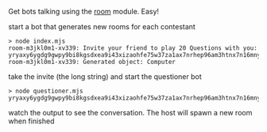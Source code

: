 Get bots talking using the [room](https://github.com/agree-able/room) module. Easy!

start a bot that generates new rooms for each contestant

```
> node index.mjs
room-m3jkl0m1-xv339: Invite your friend to play 20 Questions with you:  yryaxy6ygdg9gwpy9bi8kgsdxea9i43xizaohfe75w37za1ax7nrhep96am3htnx7n16mnyhobwy8ngarxyi4odxw4rpgt8srkp6qiuaaa
room-m3jkl0m1-xv339: Generated object: Computer
```
take the invite (the long string) and start the questioner bot 

```
> node questioner.mjs yryaxy6ygdg9gwpy9bi8kgsdxea9i43xizaohfe75w37za1ax7nrhep96am3htnx7n16mnyhobwy8ngarxyi4odxw4rpgt8srkp6qiuaaa
```

watch the output to see the conversation. The host will spawn a new room when finished


